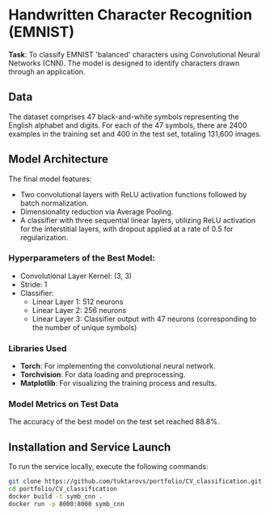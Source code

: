 # Handwritten Character Recognition (EMNIST)

**Task**: To classify EMNIST 'balanced' characters using Convolutional Neural Networks (CNN). The model is designed to identify characters drawn through an application.

## Data
The dataset comprises 47 black-and-white symbols representing the English alphabet and digits. For each of the 47 symbols, there are 2400 examples in the training set and 400 in the test set, totaling 131,600 images.

## Model Architecture
The final model features:
- Two convolutional layers with ReLU activation functions followed by batch normalization.
- Dimensionality reduction via Average Pooling.
- A classifier with three sequential linear layers, utilizing ReLU activation for the interstitial layers, with dropout applied at a rate of 0.5 for regularization.

### Hyperparameters of the Best Model:
- Convolutional Layer Kernel: (3, 3)
- Stride: 1
- Classifier:
  - Linear Layer 1: 512 neurons
  - Linear Layer 2: 256 neurons
  - Linear Layer 3: Classifier output with 47 neurons (corresponding to the number of unique symbols)

### Libraries Used
- **Torch**: For implementing the convolutional neural network.
- **Torchvision**: For data loading and preprocessing.
- **Matplotlib**: For visualizing the training process and results.

### Model Metrics on Test Data
The accuracy of the best model on the test set reached 88.8%.

## Installation and Service Launch
To run the service locally, execute the following commands:
```bash
git clone https://github.com/tuktarovs/portfolio/CV_classification.git
cd portfolio/CV_classification
docker build -t symb_cnn .
docker run -p 8000:8000 symb_cnn
